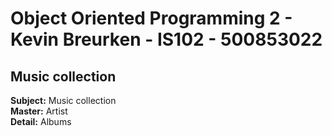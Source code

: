 # Object Oriented Programming 2 - Kevin Breurken - IS102 - 500853022

## Music collection
**Subject:** Music collection \
**Master:** Artist \
**Detail:** Albums 
